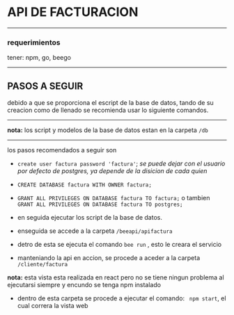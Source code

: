 # API DE FACTURACION


---

### requerimientos

tener: npm, go, beego

---


## PASOS A SEGUIR

debido a que se proporciona el escript de la base de datos, tando de su creacion como de llenado se recomienda usar lo siguiente comandos.



---

**nota:** los script y modelos de la base de datos estan en la carpeta `/db`

---

los pasos recomendados a seguir son

- ``create user factura password 'factura'``; *se puede dejar con el usuario por defecto de postgres, ya depende de la disicion de cada quien*

- `CREATE DATABASE factura WITH OWNER factura;`
- `GRANT ALL PRIVILEGES ON DATABASE factura TO factura;` o tambien `GRANT ALL PRIVILEGES ON DATABASE factura TO postgres;`

- en seguida ejecutar los script de la base de datos.

- enseguida se accede a la carpeta `/beeapi/apifactura`

- detro de esta se ejecuta el comando `bee run` , esto le creara el servicio

- manteniando la api en accion, se procede a aceder a la carpeta `/cliente/factura`

**nota:** esta vista esta realizada en react pero no se tiene ningun problema al ejecutarsi siempre y encundo se tenga npm instalado

- dentro de esta carpeta se procede a ejecutar el comando: ` npm start`, el cual correra la vista web
